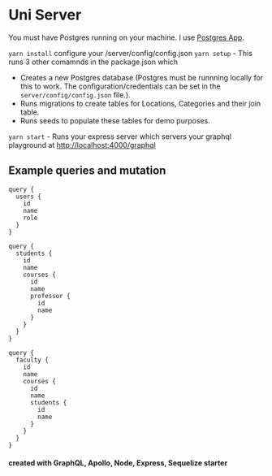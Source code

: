 # Uni Server

You must have Postgres running on your machine. I use [Postgres App](https://postgresapp.com/). 

`yarn install`
configure your /server/config/config.json
`yarn setup` - This runs 3 other comamnds in the package.json which

- Creates a new Postgres database (Postgres must be runnning locally for this to work. The configuration/credentials can be set in the `server/config/config.json` file.).
- Runs migrations to create tables for Locations, Categories and their join table.
- Runs seeds to populate these tables for demo purposes.

`yarn start` - Runs your express server which servers your graphql playground at [http://localhost:4000/graphql](http://localhost:4000/graphql)

## Example queries and mutation

```
query {
  users {
    id
    name
    role
  }
}

```

```
query {
  students {
    id
    name
    courses {
      id
      name
      professor {
        id
        name
      }
    }
  }
}

```

```
query {
  faculty {
    id
    name
    courses {
      id
      name
      students {
        id
        name
      }
    }
  }
}

```


#### created with GraphQL, Apollo, Node, Express, Sequelize starter
